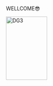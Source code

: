 WELLCOME😎

<img src="https://thumbs.gfycat.com/FocusedPreciousAfricanelephant-max-1mb.gif" alt="DG3" width="114,5" height="173">
